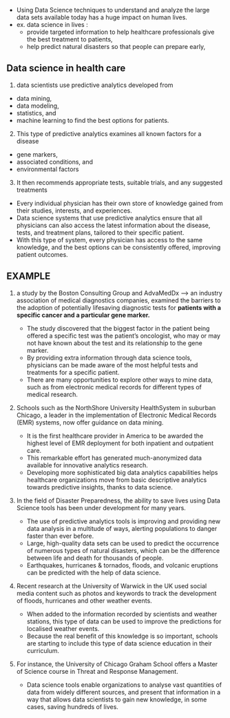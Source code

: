 - Using Data Science techniques to understand and analyze the large data sets available today has a huge impact on human lives.
- ex. data science in lives :
  - provide targeted information to help healthcare professionals give the best treatment to patients, 
  - help predict natural disasters so that people can prepare early,

## Data science in health care
1. data scientists use predictive analytics developed from
  - data mining,
  - data modeling,
  - statistics, and
  - machine learning
  to find the best options for patients.
2. This type of predictive analytics examines all known factors for a disease
  - gene markers,
  - associated conditions, and
  - environmental factors
3. It then recommends appropriate tests, suitable trials, and any suggested treatments

- Every individual physician has their own store of knowledge gained from their studies, interests, and experiences.
- Data science systems that use predictive analytics ensure that all physicians can also access the latest information about the disease, tests, and treatment plans, tailored to their specific patient.
- With this type of system, every physician has access to the same knowledge, and the best options can be consistently offered, improving patient outcomes.

## EXAMPLE

1.  a study by the Boston Consulting Group and AdvaMedDx --> an industry association of medical diagnostics companies, examined the barriers to the adoption of potentially lifesaving diagnostic tests for **patients with a specific cancer and a particular gene marker.**
    -  The study discovered that the biggest factor in the patient being offered a specific test was the patient’s oncologist, who may or may not have known about the test and its relationship to the gene marker.
    -  By providing extra information through data science tools, physicians can be made aware of the most helpful tests and treatments for a specific patient.
    -  There are many opportunities to explore other ways to mine data, such as from electronic medical records for different types of medical research.
      
2.  Schools such as the NorthShore University HealthSystem in suburban Chicago, a leader in the implementation of Electronic Medical Records (EMR) systems, now offer guidance on data mining.
    - It is the first healthcare provider in America to be awarded the highest level of EMR deployment for both inpatient and outpatient care.
    - This remarkable effort has generated much-anonymized data available for innovative analytics research.
    - Developing more sophisticated big data analytics capabilities helps healthcare organizations move from basic descriptive analytics towards predictive insights, thanks to data science.
 
3. In the field of Disaster Preparedness, the ability to save lives using Data Science tools has been under development for many years.
    - The use of predictive analytics tools is improving and providing new data analysis in a multitude of ways, alerting populations to danger faster than ever before.
    - Large, high-quality data sets can be used to predict the occurrence of numerous types of natural disasters, which can be the difference between life and death for thousands of people.
    - Earthquakes, hurricanes & tornados, floods, and volcanic eruptions can be predicted with the help of data science.

4. Recent research at the University of Warwick in the UK used social media content such as photos and keywords to track the development of floods, hurricanes and other weather events.
    - When added to the information recorded by scientists and weather stations, this type of data can be used to improve the predictions for localised weather events.
    - Because the real benefit of this knowledge is so important, schools are starting to include this type of data science education in their curriculum.

5. For instance, the University of Chicago Graham School offers a Master of Science course in Threat and Response Management.
    - Data science tools enable organizations to analyse vast quantities of data from widely different sources, and present that information in a way that allows data scientists to gain new knowledge, in some cases, saving hundreds of lives.
 
  
